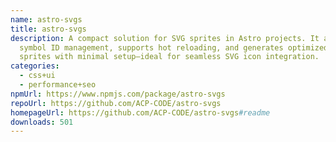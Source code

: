 ```yaml
---
name: astro-svgs
title: astro-svgs
description: A compact solution for SVG sprites in Astro projects. It automates
  symbol ID management, supports hot reloading, and generates optimized SVG
  sprites with minimal setup—ideal for seamless SVG icon integration.
categories:
  - css+ui
  - performance+seo
npmUrl: https://www.npmjs.com/package/astro-svgs
repoUrl: https://github.com/ACP-CODE/astro-svgs
homepageUrl: https://github.com/ACP-CODE/astro-svgs#readme
downloads: 501
---
```

